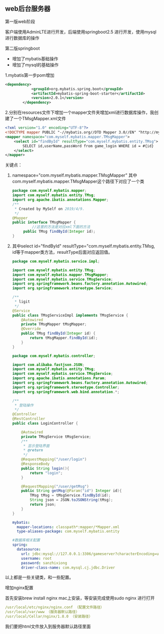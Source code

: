 ## web后台服务器

第一版web阶段

客户端使用AdminLTE进行开发，后端使用springboot2.5 进行开发，使用mysql进行数据库的操作

第二版springboot

- 增加了mybatis基础操作
- 增加了mysql的基础操作

1.mybatis第一步pom增加

```xml
<dependency>
            <groupId>org.mybatis.spring.boot</groupId>
            <artifactId>mybatis-spring-boot-starter</artifactId>
            <version>2.0.1</version>
        </dependency>
```

2.分别在resources文件下增加一个mapper文件夹增加xml进行数据库操作，我创建了一个TMsgMapper.xml文件

```xml
<?xml version="1.0" encoding="UTF-8"?>
<!DOCTYPE mapper PUBLIC "-//mybatis.org//DTD Mapper 3.0//EN" "http://mybatis.org/dtd/mybatis-3-mapper.dtd">
<mapper namespace="com.myself.mybatis.mapper.TMsgMapper">
    <select id="findById" resultType="com.myself.mybatis.entity.TMsg">
        SELECT id,userName,passWord from game_login WHERE id = #{id}
    </select>
</mapper>
```

关键点：

1. namespace="com.myself.mybatis.mapper.TMsgMapper" 其中com.myself.mybatis.mapper.TMsgMapper这个路径下对应了一个类

   ```java
   package com.myself.mybatis.mapper;
   import com.myself.mybatis.entity.TMsg;
   import org.apache.ibatis.annotations.Mapper;
   /**
    * Created by MySelf on 2019/4/9.
    */
   @Mapper
   public interface TMsgMapper {
     		//这里的方法是对应xml下面的方法
        public TMsg findById(Integer id);
   }
   ```

2. 其中select id="findById" resultType="com.myself.mybatis.entity.TMsg, id等于mapper类方法，resultType后面对应返回值。

   

   ```java
   package com.myself.mybatis.service.impl;
   
   import com.myself.mybatis.entity.TMsg;
   import com.myself.mybatis.mapper.TMsgMapper;
   import com.myself.mybatis.service.TMsgService;
   import org.springframework.beans.factory.annotation.Autowired;
   import org.springframework.stereotype.Service;
   
   /**
    * ligit
    */
   @Service
   public class TMsgServiceImpl implements TMsgService {
       @Autowired
       private TMsgMapper tMsgMapper;
       @Override
       public TMsg findById(Integer id) {
           return tMsgMapper.findById(id);
       }
   }
   ```

   

   ```java
   package com.myself.mybatis.controller;
   
   import com.alibaba.fastjson.JSON;
   import com.myself.mybatis.entity.TMsg;
   import com.myself.mybatis.service.TMsgService;
   import org.apache.ibatis.annotations.Param;
   import org.springframework.beans.factory.annotation.Autowired;
   import org.springframework.stereotype.Controller;
   import org.springframework.web.bind.annotation.*;
   
   /**
    * 登陆操作
    */
   @Controller
   @RestController
   public class LoginController {
   
       @Autowired
       private TMsgService tMsgService;
       /**
        * 显示登陆界面
        * @return
        */
       @RequestMapping("/user/login")
       @ResponseBody
       public String login(){
           return "login";
       }
   
       @RequestMapping("/user/getMsg")
       public String getMsg(@Param("id") Integer id){
           TMsg tMsg = tMsgService.findById(id);
           String json = JSON.toJSONString(tMsg);
           return json;
       }
   }
   ```

   

   ```yml
   mybatis:
     mapper-locations: classpath*:mapper/*Mapper.xml
     type-aliases-package: com.myself.mybatis.entity
   ```

   

   ```yaml
   #数据库相关配置
   spring:
     datasource:
       url: jdbc:mysql://127.0.0.1:3306/gameserver?characterEncoding=utf-8&useSSL=false
       username: root
       password: sanzhixiong
       driver-class-name: com.mysql.cj.jdbc.Driver
   ```

以上都是一些关键类，和一些配置。

增加nginx配置

首先安装brew install nginx mac上安装，等安装完成使用sudo nginx 进行打开

```yaml
/usr/local/etc/nginx/nginx.conf （配置文件路径）
/usr/local/var/www （服务器默认路径）
/usr/local/Cellar/nginx/1.8.0 （安装路径）
```

我们要把html文件放入到服务器默认路径里面